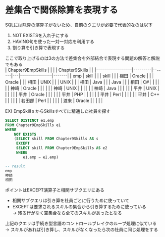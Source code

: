 # 差集合で関係除算を表現する
SQLには除算の演算子がないため、自前のクエリが必要で代表的なのは以下
1. NOT EXISTSを入れ子にする
2. HAVING句を使った一対一対応を利用する
3. 割り算を引き算で表現する

ここで取り上げるのは3の方法で差集合を外部結合で表現する問題の解答と解説でもある  
| Chapter9EmpSkills |         |       |   | Chapter9Skills |       |
|------------------|---------|-------|---|----------------|-------|
| emp              | skill   |       |   | skill          |       |
| 相田             | Oracle  |       |   | Oracle         |       |
| 相田             | UNIX    |       |   | UNIX           |       |
| 相田             | Java    |       |   | Java           |       |
| 相田             | C#      |       |   |                |       |
| 神崎             | Oracle  |       |   |                |       |
| 神崎             | UNIX    |       |   |                |       |
| 神崎             | Java    |       |   |                |       |
| 平井             | UNIX    |       |   |                |       |
| 平井             | Oracle  |       |   |                |       |
| 平井             | PHP     |       |   |                |       |
| 平井             | Perl    |       |   |                |       |
| 平井             | C++     |       |   |                |       |
| 若田部           | Perl    |       |   |                |       |
| 渡来             | Oracle  |       |   |                |       |

EX) EmpSkillｓからSkillsすべてに精通した社員を探す  
``` sql
SELECT DISTINCT e1.emp
FROM Chapter9EmpSkills e1
WHERE
	NOT EXISTS
	(SELECT skill FROM Chapter9Skills AS s
	 EXCEPT
	 SELECT skill FROM Chapter9EmpSkills AS e2
	 WHERE
		e1.emp = e2.emp)

-- result
emp
神崎
相田
```
ポイントはEXCEPT演算子と相関サブクエリにある  
- 相関サブクエリは引き算を社員ごとに行うために使っていて  
- EXCEPTは要求されるスキルの集合から引き算するために使っている  
→ 残る行がなく空集合なら全てのスキルがあったとなる

上記のクエリは手続き型言語のコントロールブレイクのループ処理に似ている
→ スキルがあれば引き算し、スキルがなくなったら次の社員に同じ処理をする
